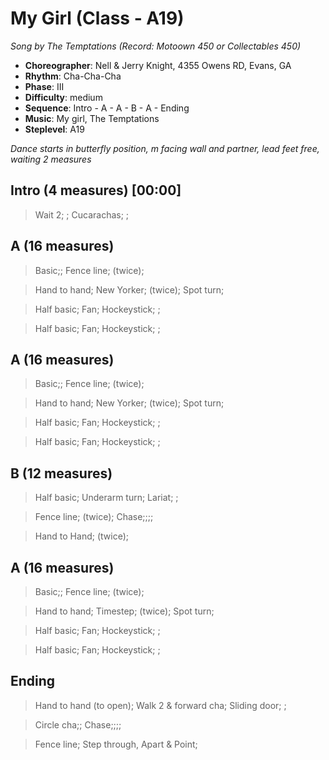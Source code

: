 # My Girl (Class - A19)
*Song by The Temptations (Record: Motoown 450 or Collectables 450)*

* **Choreographer**: Nell & Jerry Knight, 4355 Owens RD, Evans, GA
* **Rhythm**: Cha-Cha-Cha
* **Phase**: III
* **Difficulty**: medium
* **Sequence**: Intro - A - A - B - A - Ending
* **Music**: My girl, The Temptations
* **Steplevel**: A19

*Dance starts in butterfly position, m facing wall and partner, lead feet free, waiting 2 measures*

## Intro (4 measures) [00:00]

> Wait 2; ; Cucarachas; ;

## A (16 measures)

> Basic;; Fence line; (twice);

> Hand to hand; New Yorker; (twice); Spot turn;

> Half basic; Fan; Hockeystick; ;

> Half basic; Fan; Hockeystick; ;

## A (16 measures)

> Basic;; Fence line; (twice);

> Hand to hand; New Yorker; (twice); Spot turn;

> Half basic; Fan; Hockeystick; ;

> Half basic; Fan; Hockeystick; ;
> 
## B (12 measures)

> Half basic; Underarm turn; Lariat; ;

> Fence line; (twice); Chase;;;;

> Hand to Hand; (twice);

## A (16 measures)

> Basic;; Fence line; (twice);

> Hand to hand; Timestep; (twice); Spot turn;

> Half basic; Fan; Hockeystick; ;

> Half basic; Fan; Hockeystick; ;
> 
## Ending

> Hand to hand (to open); Walk 2 & forward cha; Sliding door; ;

> Circle cha;; Chase;;;;

> Fence line; Step through, Apart & Point;
